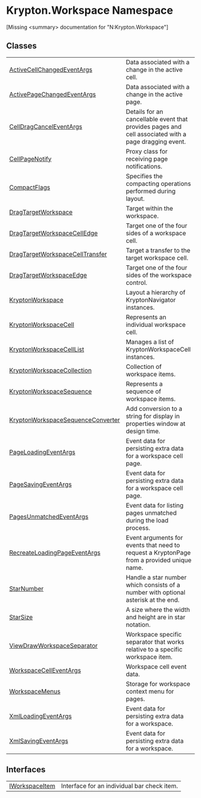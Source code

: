 # Krypton.Workspace Namespace


\[Missing &lt;summary&gt; documentation for "N:Krypton.Workspace"\]



## Classes
<table>
<tr>
<td><a href="c92ccd11-90fc-4823-0833-703a832ec1e3.md">ActiveCellChangedEventArgs</a></td>
<td>Data associated with a change in the active cell.</td></tr>
<tr>
<td><a href="cdaf476d-2e58-d964-068e-b3162e963ee1.md">ActivePageChangedEventArgs</a></td>
<td>Data associated with a change in the active page.</td></tr>
<tr>
<td><a href="955ea522-71aa-b4e3-ab8a-81f11ff09113.md">CellDragCancelEventArgs</a></td>
<td>Details for an cancellable event that provides pages and cell associated with a page dragging event.</td></tr>
<tr>
<td><a href="081a9b07-c1e2-97a9-b4e8-89474cee02d4.md">CellPageNotify</a></td>
<td>Proxy class for receiving page notifications.</td></tr>
<tr>
<td><a href="97d5072b-527f-ea8a-095f-c45e18fa1af1.md">CompactFlags</a></td>
<td>Specifies the compacting operations performed during layout.</td></tr>
<tr>
<td><a href="098234db-83d9-b91d-8294-4ec635d20c50.md">DragTargetWorkspace</a></td>
<td>Target within the workspace.</td></tr>
<tr>
<td><a href="b1ab5d9c-49a7-ec96-665c-52f629133c5f.md">DragTargetWorkspaceCellEdge</a></td>
<td>Target one of the four sides of a workspace cell.</td></tr>
<tr>
<td><a href="d9191740-109b-fb49-88be-a29ed725c415.md">DragTargetWorkspaceCellTransfer</a></td>
<td>Target a transfer to the target workspace cell.</td></tr>
<tr>
<td><a href="2906aafa-8e8d-9743-193c-19e1659dfdba.md">DragTargetWorkspaceEdge</a></td>
<td>Target one of the four sides of the workspace control.</td></tr>
<tr>
<td><a href="a977050a-c9d5-1360-9b5d-5a07a77ae65c.md">KryptonWorkspace</a></td>
<td>Layout a hierarchy of KryptonNavigator instances.</td></tr>
<tr>
<td><a href="b97e121c-fcc0-2249-475a-015f2aa73754.md">KryptonWorkspaceCell</a></td>
<td>Represents an individual workspace cell.</td></tr>
<tr>
<td><a href="443fba00-b8b3-6d50-bc5b-3e98c13d0cb2.md">KryptonWorkspaceCellList</a></td>
<td>Manages a list of KryptonWorkspaceCell instances.</td></tr>
<tr>
<td><a href="f010355e-2019-ad4b-849d-d86a3884d7ea.md">KryptonWorkspaceCollection</a></td>
<td>Collection of workspace items.</td></tr>
<tr>
<td><a href="90e480eb-d307-0af5-d5f9-c0a4dc985388.md">KryptonWorkspaceSequence</a></td>
<td>Represents a sequence of workspace items.</td></tr>
<tr>
<td><a href="de5ba026-de54-0ee5-fb5b-5f08d6bab591.md">KryptonWorkspaceSequenceConverter</a></td>
<td>Add conversion to a string for display in properties window at design time.</td></tr>
<tr>
<td><a href="629300bc-02f9-d7f8-21f4-719bfc145700.md">PageLoadingEventArgs</a></td>
<td>Event data for persisting extra data for a workspace cell page.</td></tr>
<tr>
<td><a href="49f1f8ed-4a84-7581-41e0-34dcc44a0c09.md">PageSavingEventArgs</a></td>
<td>Event data for persisting extra data for a workspace cell page.</td></tr>
<tr>
<td><a href="7942b90a-3305-7c37-c68f-95df2f03531e.md">PagesUnmatchedEventArgs</a></td>
<td>Event data for listing pages unmatched during the load process.</td></tr>
<tr>
<td><a href="8909eea9-556e-99ac-94ba-76151014c263.md">RecreateLoadingPageEventArgs</a></td>
<td>Event arguments for events that need to request a KryptonPage from a provided unique name.</td></tr>
<tr>
<td><a href="8edd0646-6d3d-64f1-e93c-0236a866b850.md">StarNumber</a></td>
<td>Handle a star number which consists of a number with optional asterisk at the end.</td></tr>
<tr>
<td><a href="c7374b63-26d2-4e93-49f3-7e2220ad677e.md">StarSize</a></td>
<td>A size where the width and height are in star notation.</td></tr>
<tr>
<td><a href="701b6acf-2d03-204d-ee15-b30a2fc27af8.md">ViewDrawWorkspaceSeparator</a></td>
<td>Workspace specific separator that works relative to a specific workspace item.</td></tr>
<tr>
<td><a href="39bfdfa6-27be-f59b-a399-04f2e5b8bba7.md">WorkspaceCellEventArgs</a></td>
<td>Workspace cell event data.</td></tr>
<tr>
<td><a href="43e0663b-4351-7e09-61ec-89a46359473b.md">WorkspaceMenus</a></td>
<td>Storage for workspace context menu for pages.</td></tr>
<tr>
<td><a href="b667710b-da2d-7668-570f-a5c6926f0703.md">XmlLoadingEventArgs</a></td>
<td>Event data for persisting extra data for a workspace.</td></tr>
<tr>
<td><a href="17dab6d2-8233-83f2-c8f5-6ff31f0cc851.md">XmlSavingEventArgs</a></td>
<td>Event data for persisting extra data for a workspace.</td></tr>
</table>

## Interfaces
<table>
<tr>
<td><a href="221a6e11-27c9-1bc0-0ade-ab23384ff077.md">IWorkspaceItem</a></td>
<td>Interface for an individual bar check item.</td></tr>
</table>